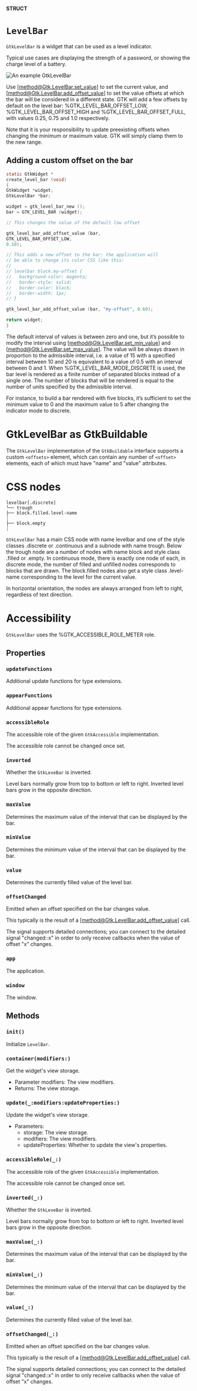 **STRUCT**

# `LevelBar`

`GtkLevelBar` is a widget that can be used as a level indicator.

Typical use cases are displaying the strength of a password, or
showing the charge level of a battery.

![An example GtkLevelBar](levelbar.png)

Use [method@Gtk.LevelBar.set_value] to set the current value, and
[method@Gtk.LevelBar.add_offset_value] to set the value offsets at which
the bar will be considered in a different state. GTK will add a few
offsets by default on the level bar: %GTK_LEVEL_BAR_OFFSET_LOW,
%GTK_LEVEL_BAR_OFFSET_HIGH and %GTK_LEVEL_BAR_OFFSET_FULL, with
values 0.25, 0.75 and 1.0 respectively.

Note that it is your responsibility to update preexisting offsets
when changing the minimum or maximum value. GTK will simply clamp
them to the new range.

## Adding a custom offset on the bar

```c
static GtkWidget *
create_level_bar (void)
{
GtkWidget *widget;
GtkLevelBar *bar;

widget = gtk_level_bar_new ();
bar = GTK_LEVEL_BAR (widget);

// This changes the value of the default low offset

gtk_level_bar_add_offset_value (bar,
GTK_LEVEL_BAR_OFFSET_LOW,
0.10);

// This adds a new offset to the bar; the application will
// be able to change its color CSS like this:
//
// levelbar block.my-offset {
//   background-color: magenta;
//   border-style: solid;
//   border-color: black;
//   border-width: 1px;
// }

gtk_level_bar_add_offset_value (bar, "my-offset", 0.60);

return widget;
}
```

The default interval of values is between zero and one, but it’s possible
to modify the interval using [method@Gtk.LevelBar.set_min_value] and
[method@Gtk.LevelBar.set_max_value]. The value will be always drawn in
proportion to the admissible interval, i.e. a value of 15 with a specified
interval between 10 and 20 is equivalent to a value of 0.5 with an interval
between 0 and 1. When %GTK_LEVEL_BAR_MODE_DISCRETE is used, the bar level
is rendered as a finite number of separated blocks instead of a single one.
The number of blocks that will be rendered is equal to the number of units
specified by the admissible interval.

For instance, to build a bar rendered with five blocks, it’s sufficient to
set the minimum value to 0 and the maximum value to 5 after changing the
indicator mode to discrete.

# GtkLevelBar as GtkBuildable

The `GtkLevelBar` implementation of the `GtkBuildable` interface supports a
custom `<offsets>` element, which can contain any number of `<offset>` elements,
each of which must have "name" and "value" attributes.

# CSS nodes

```
levelbar[.discrete]
╰── trough
├── block.filled.level-name
┊
├── block.empty
┊
```

`GtkLevelBar` has a main CSS node with name levelbar and one of the style
classes .discrete or .continuous and a subnode with name trough. Below the
trough node are a number of nodes with name block and style class .filled
or .empty. In continuous mode, there is exactly one node of each, in discrete
mode, the number of filled and unfilled nodes corresponds to blocks that are
drawn. The block.filled nodes also get a style class .level-name corresponding
to the level for the current value.

In horizontal orientation, the nodes are always arranged from left to right,
regardless of text direction.

# Accessibility

`GtkLevelBar` uses the %GTK_ACCESSIBLE_ROLE_METER role.

## Properties
### `updateFunctions`

Additional update functions for type extensions.

### `appearFunctions`

Additional appear functions for type extensions.

### `accessibleRole`

The accessible role of the given `GtkAccessible` implementation.

The accessible role cannot be changed once set.

### `inverted`

Whether the `GtkLeveBar` is inverted.

Level bars normally grow from top to bottom or left to right.
Inverted level bars grow in the opposite direction.

### `maxValue`

Determines the maximum value of the interval that can be displayed by the bar.

### `minValue`

Determines the minimum value of the interval that can be displayed by the bar.

### `value`

Determines the currently filled value of the level bar.

### `offsetChanged`

Emitted when an offset specified on the bar changes value.

This typically is the result of a [method@Gtk.LevelBar.add_offset_value]
call.

The signal supports detailed connections; you can connect to the
detailed signal "changed::x" in order to only receive callbacks when
the value of offset "x" changes.

### `app`

The application.

### `window`

The window.

## Methods
### `init()`

Initialize `LevelBar`.

### `container(modifiers:)`

Get the widget's view storage.
- Parameter modifiers: The view modifiers.
- Returns: The view storage.

### `update(_:modifiers:updateProperties:)`

Update the widget's view storage.
- Parameters:
    - storage: The view storage.
    - modifiers: The view modifiers.
    - updateProperties: Whether to update the view's properties.

### `accessibleRole(_:)`

The accessible role of the given `GtkAccessible` implementation.

The accessible role cannot be changed once set.

### `inverted(_:)`

Whether the `GtkLeveBar` is inverted.

Level bars normally grow from top to bottom or left to right.
Inverted level bars grow in the opposite direction.

### `maxValue(_:)`

Determines the maximum value of the interval that can be displayed by the bar.

### `minValue(_:)`

Determines the minimum value of the interval that can be displayed by the bar.

### `value(_:)`

Determines the currently filled value of the level bar.

### `offsetChanged(_:)`

Emitted when an offset specified on the bar changes value.

This typically is the result of a [method@Gtk.LevelBar.add_offset_value]
call.

The signal supports detailed connections; you can connect to the
detailed signal "changed::x" in order to only receive callbacks when
the value of offset "x" changes.
